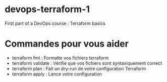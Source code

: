 # devops-terraform-1
First part of a DevOps course : Terraform basics

# Commandes pour vous aider

* terraform fmt : Formatte vos fichiers terraform
* terraform validate : Vérifie que vos fichiers sont syntaxiquement correct
* terraform plan : Fait un dry-run de votre configuration Terraform
* terraform apply : Lance votre configuration
